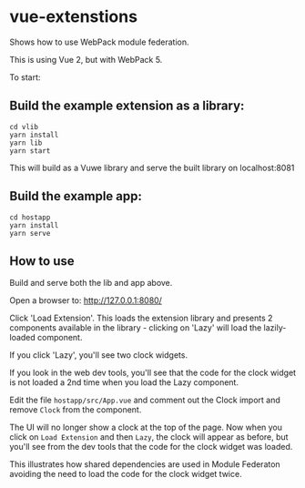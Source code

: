 # vue-extenstions

Shows how to use WebPack module federation.

This is using Vue 2, but with WebPack 5.

To start:


## Build the example extension as a library:

```
cd vlib
yarn install
yarn lib
yarn start
```

This will build as a Vuwe library and serve the built library on localhost:8081

## Build the example app:

```
cd hostapp
yarn install
yarn serve
```

## How to use

Build and serve both the lib and app above.

Open a browser to: http://127.0.0.1:8080/

Click 'Load Extension'. This loads the extension library and presents 2 components available in the library - clicking on 'Lazy' will load the lazily-loaded component.

If you click 'Lazy', you'll see two clock widgets.

If you look in the web dev tools, you'll see that the code for the clock widget is not loaded a 2nd time when you load the Lazy component.

Edit the file `hostapp/src/App.vue` and comment out the Clock import and remove `Clock` from the component.

The UI will no longer show a clock at the top of the page. Now when you click on `Load Extension` and then `Lazy`, the clock will appear as before, but you'll see from the dev tools that the code for the clock widget was loaded.

This illustrates how shared dependencies are used in Module Federaton avoiding the need to load the code for the clock widget twice.





